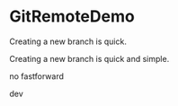 # GitRemoteDemo

Creating a new branch is quick.

Creating a new branch is quick and simple.

no fastforward

dev